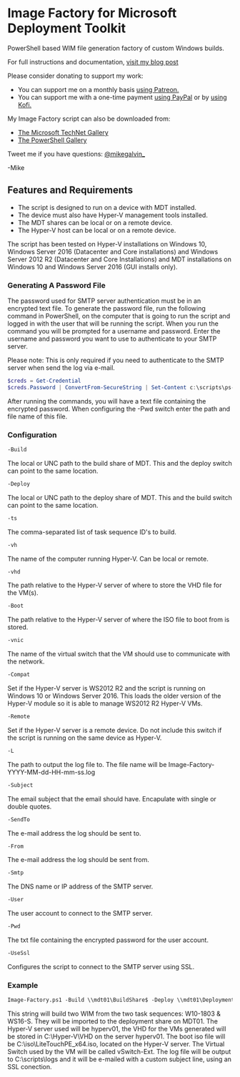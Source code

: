 # Image Factory for Microsoft Deployment Toolkit

PowerShell based WIM file generation factory of custom Windows builds.

For full instructions and documentation, [visit my blog post](https://gal.vin/2017/08/26/image-factory/)

Please consider donating to support my work:

* You can support me on a monthly basis [using Patreon.](https://www.patreon.com/mikegalvin)
* You can support me with a one-time payment [using PayPal](https://www.paypal.me/digressive) or by [using Kofi.](https://ko-fi.com/mikegalvin)

My Image Factory script can also be downloaded from:

* [The Microsoft TechNet Gallery](https://gallery.technet.microsoft.com/PowerShell-Image-Factory-d6c133b9?redir=0)
* [The PowerShell Gallery](https://www.powershellgallery.com/packages/Image-Factory)

Tweet me if you have questions: [@mikegalvin_](https://twitter.com/mikegalvin_)

-Mike

## Features and Requirements

* The script is designed to run on a device with MDT installed.
* The device must also have Hyper-V management tools installed.
* The MDT shares can be local or on a remote device.
* The Hyper-V host can be local or on a remote device.

The script has been tested on Hyper-V installations on Windows 10, Windows Server 2016 (Datacenter and Core installations) and Windows Server 2012 R2 (Datacenter and Core Installations) and MDT installations on Windows 10 and Windows Server 2016 (GUI installs only).

### Generating A Password File

The password used for SMTP server authentication must be in an encrypted text file. To generate the password file, run the following command in PowerShell, on the computer that is going to run the script and logged in with the user that will be running the script. When you run the command you will be prompted for a username and password. Enter the username and password you want to use to authenticate to your SMTP server.

Please note: This is only required if you need to authenticate to the SMTP server when send the log via e-mail.

``` powershell
$creds = Get-Credential
$creds.Password | ConvertFrom-SecureString | Set-Content c:\scripts\ps-script-pwd.txt
```

After running the commands, you will have a text file containing the encrypted password. When configuring the -Pwd switch enter the path and file name of this file.

### Configuration

``` txt
-Build
```

The local or UNC path to the build share of MDT. This and the deploy switch can point to the same location.

``` txt
-Deploy
```

The local or UNC path to the deploy share of MDT. This and the build switch can point to the same location.

``` txt
-ts
```

The comma-separated list of task sequence ID's to build.

``` txt
-vh
```

The name of the computer running Hyper-V. Can be local or remote.

``` txt
-vhd
```

The path relative to the Hyper-V server of where to store the VHD file for the VM(s).

``` txt
-Boot
```

The path relative to the Hyper-V server of where the ISO file to boot from is stored.

``` txt
-vnic
```

The name of the virtual switch that the VM should use to communicate with the network.

``` txt
-Compat
```

Set if the Hyper-V server is WS2012 R2 and the script is running on Windows 10 or Windows Server 2016. This loads the older version of the Hyper-V module so it is able to manage WS2012 R2 Hyper-V VMs.

``` txt
-Remote
```

Set if the Hyper-V server is a remote device. Do not include this switch if the script is running on the same device as Hyper-V.

``` txt
-L
```

The path to output the log file to. The file name will be Image-Factory-YYYY-MM-dd-HH-mm-ss.log

``` txt
-Subject
```

The email subject that the email should have. Encapulate with single or double quotes.

``` txt
-SendTo
```

The e-mail address the log should be sent to.

``` txt
-From
```

The e-mail address the log should be sent from.

``` txt
-Smtp
```

The DNS name or IP address of the SMTP server.

``` txt
-User
```

The user account to connect to the SMTP server.

``` txt
-Pwd
```

The txt file containing the encrypted password for the user account.

``` txt
-UseSsl
```

Configures the script to connect to the SMTP server using SSL.

### Example

``` txt
Image-Factory.ps1 -Build \\mdt01\BuildShare$ -Deploy \\mdt01\DeploymentShare$ -VH hyperv01 -VHD C:\Hyper-V\VHD -Boot C:\iso\LiteTouchPE_x64.iso -VNic vSwitch-Ext -Remote -TS W10-1803,WS16-S -L C:\scripts\logs -Subject 'Server: Image Factory' -SendTo me@contoso.com -From hyperv@contoso.com -Smtp smtp.outlook.com -User user -Pwd C:\foo\pwd.txt -UseSsl
```

This string will build two WIM from the two task sequences: W10-1803 & WS16-S. They will be imported to the deployment share on MDT01. The Hyper-V server used will be hyperv01, the VHD for the VMs generated will be stored in C:\Hyper-V\VHD on the server hyperv01. The boot iso file will be C:\iso\LiteTouchPE_x64.iso, located on the Hyper-V server. The Virtual Switch used by the VM will be called vSwitch-Ext. The log file will be output to C:\scripts\logs and it will be e-mailed with a custom subject line, using an SSL conection.
